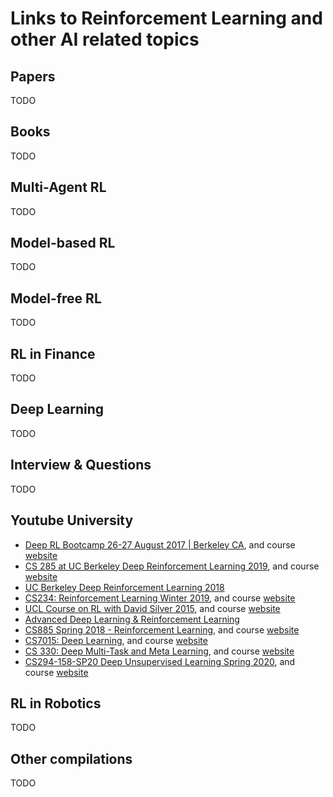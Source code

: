 # Links to Reinforcement Learning and other AI related topics

## Papers
TODO

## Books
TODO

## Multi-Agent RL
TODO

## Model-based RL
TODO

## Model-free RL
TODO

## RL in Finance
TODO

## Deep Learning
TODO

## Interview & Questions
TODO

## Youtube University
- [Deep RL Bootcamp 26-27 August 2017 | Berkeley CA](https://www.youtube.com/playlist?list=PLAdk-EyP1ND8MqJEJnSvaoUShrAWYe51U), and course [website](https://sites.google.com/view/deep-rl-bootcamp/)
- [CS 285 at UC Berkeley Deep Reinforcement Learning 2019](https://www.youtube.com/playlist?list=PLkFD6_40KJIwhWJpGazJ9VSj9CFMkb79A), and course [website](http://rail.eecs.berkeley.edu/deeprlcourse/)
- [UC Berkeley Deep Reinforcement Learning 2018](https://www.youtube.com/playlist?list=PLkFD6_40KJIxJMR-j5A1mkxK26gh_qg37)
- [CS234: Reinforcement Learning Winter 2019](https://www.youtube.com/playlist?list=PLoROMvodv4rOSOPzutgyCTapiGlY2Nd8u), and course [website](http://web.stanford.edu/class/cs234/index.html)
- [UCL Course on RL with David Silver 2015](https://www.youtube.com/playlist?list=PLqYmG7hTraZDM-OYHWgPebj2MfCFzFObQ), and course [website](https://www.davidsilver.uk/teaching/)
- [Advanced Deep Learning & Reinforcement Learning](https://www.youtube.com/playlist?list=PLqYmG7hTraZDNJre23vqCGIVpfZ_K2RZs)
- [CS885 Spring 2018 - Reinforcement Learning](https://www.youtube.com/playlist?list=PLdAoL1zKcqTXFJniO3Tqqn6xMBBL07EDc), and course [website](https://cs.uwaterloo.ca/~ppoupart/teaching/cs885-spring18/)
- [CS7015: Deep Learning](https://www.youtube.com/playlist?list=PLyqSpQzTE6M9gCgajvQbc68Hk_JKGBAYT), and course [website](https://www.cse.iitm.ac.in/~miteshk/CS7015.html)
- [CS 330: Deep Multi-Task and Meta Learning](https://www.youtube.com/playlist?list=PLoROMvodv4rMC6zfYmnD7UG3LVvwaITY5), and course [website](http://cs330.stanford.edu/)
- [CS294-158-SP20 Deep Unsupervised Learning Spring 2020](https://www.youtube.com/channel/UCf4SX8kAZM_oGcZjMREsU9w/videos), and course [website](https://sites.google.com/view/berkeley-cs294-158-sp20/home)

## RL in Robotics
TODO

## Other compilations
TODO
